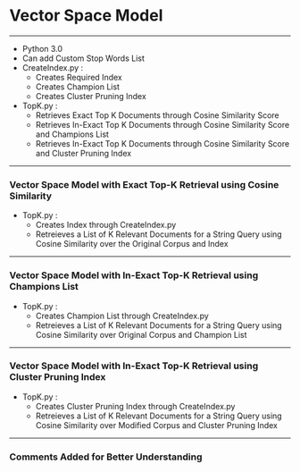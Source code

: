 # Vector Space Model
***

+ Python 3.0
+ Can add Custom Stop Words List
+ CreateIndex.py : 
    - Creates Required Index
    - Creates Champion List
    - Creates Cluster Pruning Index
+ TopK.py : 
    - Retrieves Exact Top K Documents through Cosine Similarity Score
    - Retrieves In-Exact Top K Documents through Cosine Similarity Score and Champions List
    - Retrieves In-Exact Top K Documents through Cosine Similarity Score and Cluster Pruning Index

***

### Vector Space Model with Exact Top-K Retrieval using Cosine Similarity
+ TopK.py : 
    - Creates Index through CreateIndex.py 
    - Retreieves a List of K Relevant Documents for a String Query using Cosine Similarity over the Original Corpus and Index

***

### Vector Space Model with In-Exact Top-K Retrieval using Champions List
+ TopK.py : 
    - Creates Champion List through CreateIndex.py 
    - Retreieves a List of K Relevant Documents for a String Query using Cosine Similarity over Original Corpus and Champion List

***

### Vector Space Model with In-Exact Top-K Retrieval using Cluster Pruning Index
+ TopK.py : 
    - Creates Cluster Pruning Index through CreateIndex.py 
    - Retreieves a List of K Relevant Documents for a String Query using Cosine Similarity over Modified Corpus and Cluster Pruning Index

***

### Comments Added for Better Understanding